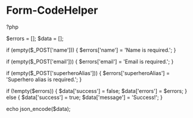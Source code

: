 # Form-CodeHelper
?php

$errors = [];
$data = [];

if (empty($_POST['name'])) {
    $errors['name'] = 'Name is required.';
}

if (empty($_POST['email'])) {
    $errors['email'] = 'Email is required.';
}

if (empty($_POST['superheroAlias'])) {
    $errors['superheroAlias'] = 'Superhero alias is required.';
}

if (!empty($errors)) {
    $data['success'] = false;
    $data['errors'] = $errors;
} else {
    $data['success'] = true;
    $data['message'] = 'Success!';
}

echo json_encode($data);
